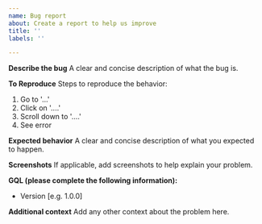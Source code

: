 ```yaml
---
name: Bug report
about: Create a report to help us improve
title: ''
labels: ''

---
```


**Describe the bug**
A clear and concise description of what the bug is.

**To Reproduce**
Steps to reproduce the behavior:
1. Go to '...'
2. Click on '....'
3. Scroll down to '....'
4. See error

**Expected behavior**
A clear and concise description of what you expected to happen.

**Screenshots**
If applicable, add screenshots to help explain your problem.

**GQL (please complete the following information):**
 - Version [e.g. 1.0.0]

**Additional context**
Add any other context about the problem here.
